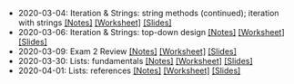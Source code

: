 * 2020-03-04: Iteration & Strings: string methods (continued); iteration with strings [[Notes]](2020-03-04.notes.html) [[Worksheet]](2020-03-04.worksheet.html) [[Slides]](2020-03-04.slides.html)
* 2020-03-06: Iteration & Strings: top-down design [[Notes]](2020-03-06.notes.html) [[Worksheet]](2020-03-06.worksheet.html) [[Slides]](2020-03-06.slides.html)
* 2020-03-09: Exam 2 Review [[Notes]](2020-03-09.notes.html) [[Worksheet]](2020-03-09.worksheet.html) [[Slides]](2020-03-09.slides.html)
* 2020-03-30: Lists: fundamentals [[Notes]](2020-03-30.notes.html) [[Worksheet]](2020-03-30.worksheet.html) [[Slides]](2020-03-30.slides.html)
* 2020-04-01: Lists: references [[Notes]](2020-04-01.notes.html) [[Worksheet]](2020-04-01.worksheet.html) [[Slides]](2020-04-01.slides.html)
